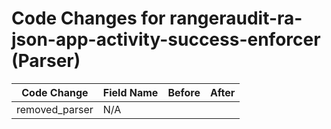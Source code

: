 # Code Changes for rangeraudit-ra-json-app-activity-success-enforcer (Parser)

| Code Change | Field Name | Before | After |
|-------------|------------|--------|-------|
| removed_parser | N/A |  |  |
